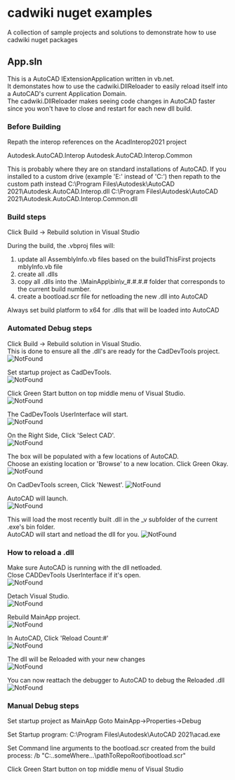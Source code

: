 # cadwiki nuget examples
A collection of sample projects and solutions to demonstrate how to use cadwiki nuget packages

## App.sln  
This is a AutoCAD IExtensionApplication written in vb.net.  
It demonstates how to use the cadwiki.DllReloader to easily reload itself into a AutoCAD's current Application Domain.  
The cadwiki.DllReloader makes seeing code changes in AutoCAD faster since you won't have to close and restart for each new dll build.  

### Before Building
Repath the interop references on the AcadInterop2021 project

Autodesk.AutoCAD.Interop
Autodesk.AutoCAD.Interop.Common

This is probably where they are on standard installations of AutoCAD.
If you installed to a custom drive (example 'E:\' instead of 'C:\') then repath to the custom path instead
C:\Program Files\Autodesk\AutoCAD 2021\Autodesk.AutoCAD.Interop.dll
C:\Program Files\Autodesk\AutoCAD 2021\Autodesk.AutoCAD.Interop.Common.dll

### Build steps
Click Build -> Rebuild solution in Visual Studio

During the build, the .vbproj files will:
1. update all AssemblyInfo.vb files based on the buildThisFirst projects mblyInfo.vb file
1. create all .dlls
1. copy all .dlls into the .\MainApp\bin\v_#.#.#.# folder that corresponds to the current build number.  
1. create a bootload.scr file for netloading the new .dll into AutoCAD

Always set build platform to x64 for .dlls that will be loaded into AutoCAD

### Automated Debug steps

Click Build -> Rebuild solution in Visual Studio.  
This is done to ensure all the .dll's are ready for the CadDevTools project.  
![NotFound](./App/screenshots/automated-debug-0-rebuild-solution.png)   

Set startup project as CadDevTools.  
![NotFound](./App/screenshots/automated-debug-1-set-startup-project.png)  

Click Green Start button on top middle menu of Visual Studio.  
![NotFound](./App/screenshots/automated-debug-2-start-debug.png)  

The CadDevTools UserInterface will start.  
![NotFound](./App/screenshots/automated-debug-3-CadDevTools-UserInterface.png)  

On the Right Side, Click 'Select CAD'.  
![NotFound](./App/screenshots/automated-debug-4-CadDevTools-SelectCAD.png)  

The box will be populated with a few locations of AutoCAD.  
Choose an existing location or 'Browse' to a new location.
Click Green Okay. 
![NotFound](./App/screenshots/automated-debug-5-CadDevTools-Select-AutoCAD-location.png)  

On CadDevTools screen, Click 'Newest'.
![NotFound](./App/screenshots/automated-debug-6-CadDevTools-Newest.png)  

AutoCAD will launch.  
![NotFound](./App/screenshots/automated-debug-7-CadDevTools-AutoCAD-Launch.png)    

This will load the most recently built .dll in the _v subfolder of the current .exe's bin folder.  
AutoCAD will start and netload the dll for you.
![NotFound](./App/screenshots/automated-debug-8-CadDevTools-AutoCAD-netload.png)


### How to reload a .dll  
Make sure AutoCAD is running with the dll netloaded.  
Close CADDevTools UserInterface if it's open.  
![NotFound](./App/screenshots/autocad-reload-a-dll-1-close-CadDevTools-Interface.png)  

Detach Visual Studio.  
![NotFound](./App/screenshots/autocad-reload-a-dll-2-deatch-all.png)

Rebuild MainApp project.  
![NotFound](./App/screenshots/autocad-reload-a-dll-3-rebuild-MainApp.png)  

In AutoCAD, Click 'Reload Count:#'  
![NotFound](./App/screenshots/autocad-reload-a-dll-4-click-ReloadCount.png)    

The dll will be Reloaded with your new changes  
![NotFound](./App/screenshots/autocad-reload-a-dll-5-dll-is-reloaded.png)   

You can now reattach the debugger to AutoCAD to debug the Reloaded .dll  
![NotFound](./App/screenshots/autocad-reload-a-dll-6-attach-to-process.png)  

### Manual Debug steps
Set startup project as MainApp
Goto MainApp->Properties->Debug

Set Startup program:
C:\Program Files\Autodesk\AutoCAD 2021\acad.exe

Set Command line arguments to the bootload.scr created from the build process:
/b "C:\..someWhere...\pathToRepoRoot\bootload.scr"

Click Green Start button on top middle menu of Visual Studio  
